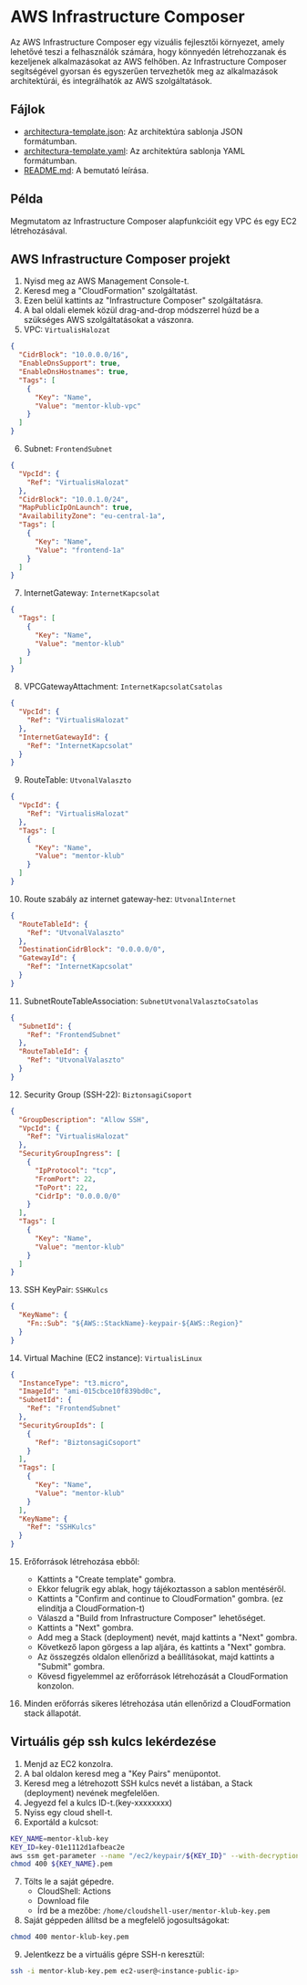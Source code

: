 # AWS Infrastructure Composer

Az AWS Infrastructure Composer egy vizuális fejlesztői környezet, amely lehetővé teszi a felhasználók számára, hogy könnyedén létrehozzanak és kezeljenek alkalmazásokat az AWS felhőben. Az Infrastructure Composer segítségével gyorsan és egyszerűen tervezhetők meg az alkalmazások architektúrái, és integrálhatók az AWS szolgáltatások.

## Fájlok

- [architectura-template.json](architectura-template.json): Az architektúra sablonja JSON formátumban.
- [architectura-template.yaml](architectura-template.yaml): Az architektúra sablonja YAML formátumban.
- [README.md](README.md): A bemutató leírása.

## Példa

Megmutatom az Infrastructure Composer alapfunkcióit egy VPC és egy EC2 létrehozásával.

## AWS Infrastructure Composer projekt

1. Nyisd meg az AWS Management Console-t.
2. Keresd meg a "CloudFormation" szolgáltatást.
3. Ezen belül kattints az "Infrastructure Composer" szolgáltatásra.
4. A bal oldali elemek közül drag-and-drop módszerrel húzd be a szükséges AWS szolgáltatásokat a vászonra.
5. VPC: `VirtualisHalozat`

```json
{
  "CidrBlock": "10.0.0.0/16",
  "EnableDnsSupport": true,
  "EnableDnsHostnames": true,
  "Tags": [
    {
      "Key": "Name",
      "Value": "mentor-klub-vpc"
    }
  ]
}
```

6. Subnet: `FrontendSubnet`

```json
{
  "VpcId": {
    "Ref": "VirtualisHalozat"
  },
  "CidrBlock": "10.0.1.0/24",
  "MapPublicIpOnLaunch": true,
  "AvailabilityZone": "eu-central-1a",
  "Tags": [
    {
      "Key": "Name",
      "Value": "frontend-1a"
    }
  ]
}
```

7. InternetGateway: `InternetKapcsolat`

```json
{
  "Tags": [
    {
      "Key": "Name",
      "Value": "mentor-klub"
    }
  ]
}
```

8. VPCGatewayAttachment: `InternetKapcsolatCsatolas`

```json
{
  "VpcId": {
    "Ref": "VirtualisHalozat"
  },
  "InternetGatewayId": {
    "Ref": "InternetKapcsolat"
  }
}
```

9. RouteTable: `UtvonalValaszto`

```json
{
  "VpcId": {
    "Ref": "VirtualisHalozat"
  },
  "Tags": [
    {
      "Key": "Name",
      "Value": "mentor-klub"
    }
  ]
}
```

10. Route szabály az internet gateway-hez: `UtvonalInternet`

```json
{
  "RouteTableId": {
    "Ref": "UtvonalValaszto"
  },
  "DestinationCidrBlock": "0.0.0.0/0",
  "GatewayId": {
    "Ref": "InternetKapcsolat"
  }
}
```

11. SubnetRouteTableAssociation: `SubnetUtvonalValasztoCsatolas`

```json
{
  "SubnetId": {
    "Ref": "FrontendSubnet"
  },
  "RouteTableId": {
    "Ref": "UtvonalValaszto"
  }
}
```

12. Security Group (SSH-22): `BiztonsagiCsoport`

```json
{
  "GroupDescription": "Allow SSH",
  "VpcId": {
    "Ref": "VirtualisHalozat"
  },
  "SecurityGroupIngress": [
    {
      "IpProtocol": "tcp",
      "FromPort": 22,
      "ToPort": 22,
      "CidrIp": "0.0.0.0/0"
    }
  ],
  "Tags": [
    {
      "Key": "Name",
      "Value": "mentor-klub"
    }
  ]
}
```

13. SSH KeyPair: `SSHKulcs`

```json
{
  "KeyName": {
    "Fn::Sub": "${AWS::StackName}-keypair-${AWS::Region}"
  }
}
```

14. Virtual Machine (EC2 instance): `VirtualisLinux`

```json
{
  "InstanceType": "t3.micro",
  "ImageId": "ami-015cbce10f839bd0c",
  "SubnetId": {
    "Ref": "FrontendSubnet"
  },
  "SecurityGroupIds": [
    {
      "Ref": "BiztonsagiCsoport"
    }
  ],
  "Tags": [
    {
      "Key": "Name",
      "Value": "mentor-klub"
    }
  ],
  "KeyName": {
    "Ref": "SSHKulcs"
  }
}
```

15. Erőforrások létrehozása ebből:

    - Kattints a "Create template" gombra.
    - Ekkor felugrik egy ablak, hogy tájékoztasson a sablon mentéséről.
    - Kattints a "Confirm and continue to CloudFormation" gombra. (ez elindítja a CloudFormation-t)
    - Válaszd a "Build from Infrastructure Composer" lehetőséget.
    - Kattints a "Next" gombra.
    - Add meg a Stack (deployment) nevét, majd kattints a "Next" gombra.
    - Következő lapon görgess a lap aljára, és kattints a "Next" gombra.
    - Az összegzés oldalon ellenőrizd a beállításokat, majd kattints a "Submit" gombra.
    - Kövesd figyelemmel az erőforrások létrehozását a CloudFormation konzolon.

16. Minden erőforrás sikeres létrehozása után ellenőrizd a CloudFormation stack állapotát.

## Virtuális gép ssh kulcs lekérdezése

1. Menjd az EC2 konzolra.
2. A bal oldalon keresd meg a "Key Pairs" menüpontot.
3. Keresd meg a létrehozott SSH kulcs nevét a listában, a Stack (deployment) nevének megfelelően.
4. Jegyezd fel a kulcs ID-t.(key-xxxxxxxx)
5. Nyiss egy cloud shell-t.
6. Exportáld a kulcsot:

```bash
KEY_NAME=mentor-klub-key
KEY_ID=key-01e1112d1afbeac2e
aws ssm get-parameter --name "/ec2/keypair/${KEY_ID}" --with-decryption --query 'Parameter.Value' --output text > ${KEY_NAME}.pem
chmod 400 ${KEY_NAME}.pem
```

7. Tölts le a saját gépedre.
   - CloudShell: Actions
   - Download file
   - Írd be a mezőbe: `/home/cloudshell-user/mentor-klub-key.pem`
8. Saját géppeden állítsd be a megfelelő jogosultságokat:

```bash
chmod 400 mentor-klub-key.pem
```

9. Jelentkezz be a virtuális gépre SSH-n keresztül:

```bash
ssh -i mentor-klub-key.pem ec2-user@<instance-public-ip>
```
